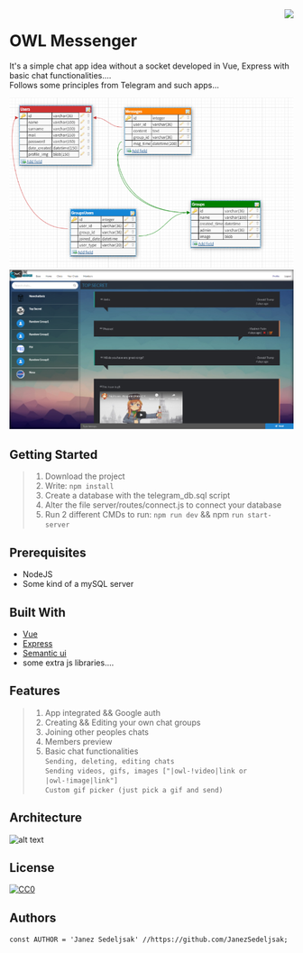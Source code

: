 <img src="https://github.com/matiassingers/awesome-readme/blob/master/icon.png" align="right" />

# OWL Messenger

It's a simple chat app idea without a socket developed in Vue, Express with basic chat functionalities....</br>
Follows some principles from Telegram and such apps...

![alt text](https://github.com/JanezSedeljsak/owl-messenger/blob/master/imgs/db.png)
![alt text](https://github.com/JanezSedeljsak/owl-messenger/blob/master/imgs/site.png)

## Getting Started

> 1. Download the project</br>
> 2. Write: ```npm install```</br>
> 3. Create a database with the telegram_db.sql script</br>
> 4. Alter the file server/routes/connect.js to connect your database</br>
> 5. Run 2 different CMDs to run: ```npm run dev``` && npm ```run start-server```

## Prerequisites

* NodeJS 
* Some kind of a mySQL server

## Built With
* [Vue](https://www.npmjs.com/package/vue)
* [Express](https://www.npmjs.com/package/express)
* [Semantic ui](https://semantic-ui.com)
* some extra js libraries....

## Features
> 1. App integrated && Google auth</br>
> 2. Creating && Editing your own chat groups</br>
> 3. Joining other peoples chats</br>
> 4. Members preview</br>
> 5. Basic chat functionalities</br>
  > ```Sending, deleting, editing chats```</br>
  > ```Sending videos, gifs, images ["|owl-!video|link or |owl-!image|link"]```</br>
  > ```Custom gif picker (just pick a gif and send)```</br>
  

## Architecture

![alt text](https://d1xple9gxb4tux.cloudfront.net/assets/images/article_images/bd4442aed16acafc54c7943d34abff0edadfa74c.png?1553504574)

## License

[![CC0](https://licensebuttons.net/p/zero/1.0/88x31.png)](https://creativecommons.org/publicdomain/zero/1.0/)

## Authors

```JS
const AUTHOR = 'Janez Sedeljsak' //https://github.com/JanezSedeljsak;
```

